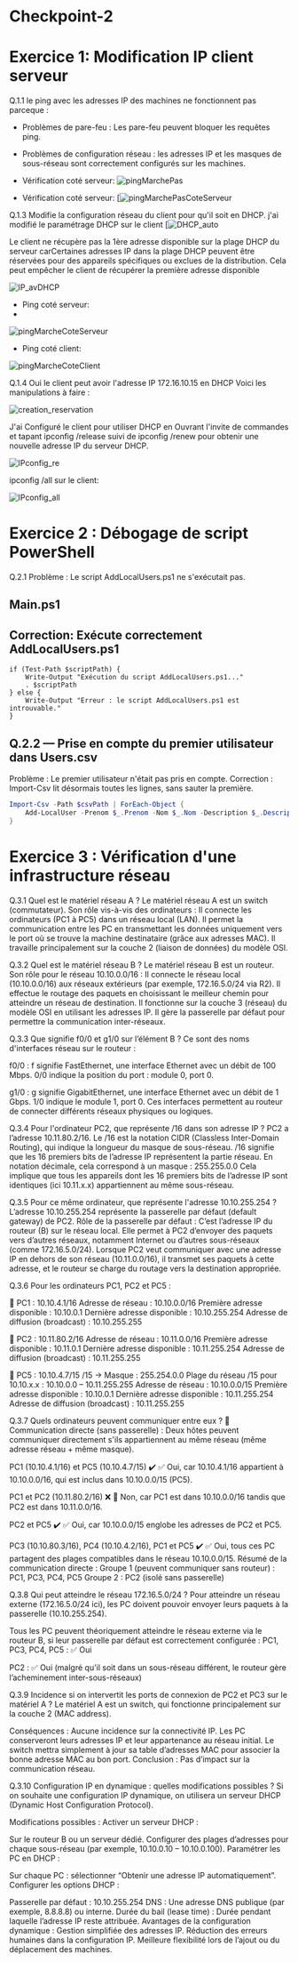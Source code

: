 # Checkpoint-2

# Exercice 1:  Modification IP client serveur 
Q.1.1 le ping avec les adresses IP des machines ne fonctionnent pas parceque :
- Problèmes de pare-feu : Les pare-feu peuvent bloquer les requêtes ping. 

- Problèmes de configuration réseau : les adresses IP et les masques de sous-réseau sont correctement configurés sur les machines.

 -  Vérification coté serveur:
![pingMarchePas](https://github.com/fcisse-c/Checkpoint-2/blob/main/pingMarchePas.png)

 -  Vérification coté serveur:
   [![pingMarchePasCoteServeur](https://github.com/fcisse-c/Checkpoint-2/blob/main/pingMarchePasCoteServeur.png)


Q.1.3 Modifie la configuration réseau du client pour qu'il soit en DHCP.
j'ai modifié le paramétrage DHCP sur le client
[![DHCP_auto](https://github.com/fcisse-c/Checkpoint-2/blob/main/DHCP_auto.png)

Le client ne récupère pas la 1ère adresse disponible sur la plage DHCP du serveur  carCertaines adresses IP dans la plage DHCP peuvent être réservées pour des appareils spécifiques ou exclues de la distribution. Cela peut empêcher le client de récupérer la première adresse disponible

![IP_avDHCP](https://github.com/fcisse-c/Checkpoint-2/blob/main/IP_avDHCP.png)


- Ping coté serveur:
- 
![pingMarcheCoteServeur](https://github.com/fcisse-c/Checkpoint-2/blob/main/pingMarcheCoteServeur.png)


- Ping coté client:
  
![pingMarcheCoteClient](https://github.com/fcisse-c/Checkpoint-2/blob/main/pingMarcheCoteClient.png)

Q.1.4 Oui le client peut avoir l'adresse IP 172.16.10.15 en DHCP 
Voici les manipulations à faire :

![creation_reservation](https://github.com/fcisse-c/Checkpoint-2/blob/main/creation_reservation.png)

J'ai Configuré le client pour utiliser DHCP  en Ouvrant l'invite de commandes et tapant ipconfig /release suivi de ipconfig /renew pour obtenir une nouvelle adresse IP du serveur DHCP.

![IPconfig_re](https://github.com/fcisse-c/Checkpoint-2/blob/main/IPconfig_re.png)

ipconfig /all sur le client:

![IPconfig_all](https://github.com/fcisse-c/Checkpoint-2/blob/main/IPconfig_all.png)


# Exercice 2 : Débogage de script PowerShell 
Q.2.1 
Problème : Le script AddLocalUsers.ps1 ne s'exécutait pas.

## Main.ps1
## Correction: Exécute correctement AddLocalUsers.ps1
```powershell$scriptPath = "C:\Scripts\AddLocalUsers.ps1"
if (Test-Path $scriptPath) {
    Write-Output "Exécution du script AddLocalUsers.ps1..."
    . $scriptPath
} else {
    Write-Output "Erreur : le script AddLocalUsers.ps1 est introuvable."
}
```



##  Q.2.2 — Prise en compte du premier utilisateur dans Users.csv
Problème : Le premier utilisateur n'était pas pris en compte.
Correction : Import-Csv lit désormais toutes les lignes, sans sauter la première.

```powershell
Import-Csv -Path $csvPath | ForEach-Object {
    Add-LocalUser -Prenom $_.Prenom -Nom $_.Nom -Description $_.Description
}
```

# Exercice 3 : Vérification d'une infrastructure réseau

Q.3.1 Quel est le matériel réseau A ?
Le matériel réseau A est un switch (commutateur).
Son rôle vis-à-vis des ordinateurs :
Il connecte les ordinateurs (PC1 à PC5) dans un réseau local (LAN).
Il permet la communication entre les PC en transmettant les données uniquement vers le port où se trouve la machine destinataire (grâce aux adresses MAC).
Il travaille principalement sur la couche 2 (liaison de données) du modèle OSI.

Q.3.2 Quel est le matériel réseau B ?
Le matériel réseau B est un routeur.
Son rôle pour le réseau 10.10.0.0/16 :
Il connecte le réseau local (10.10.0.0/16) aux réseaux extérieurs (par exemple, 172.16.5.0/24 via R2).
Il effectue le routage des paquets en choisissant le meilleur chemin pour atteindre un réseau de destination.
Il fonctionne sur la couche 3 (réseau) du modèle OSI en utilisant les adresses IP.
Il gère la passerelle par défaut pour permettre la communication inter-réseaux.

Q.3.3 Que signifie f0/0 et g1/0 sur l’élément B ?
Ce sont des noms d'interfaces réseau sur le routeur :

f0/0 :
f signifie FastEthernet, une interface Ethernet avec un débit de 100 Mbps.
0/0 indique la position du port : module 0, port 0.

g1/0 :
g signifie GigabitEthernet, une interface Ethernet avec un débit de 1 Gbps.
1/0 indique le module 1, port 0.
Ces interfaces permettent au routeur de connecter différents réseaux physiques ou logiques.

Q.3.4 Pour l'ordinateur PC2, que représente /16 dans son adresse IP ?
PC2 a l’adresse 10.11.80.2/16.
Le /16 est la notation CIDR (Classless Inter-Domain Routing), qui indique la longueur du masque de sous-réseau.
/16 signifie que les 16 premiers bits de l’adresse IP représentent la partie réseau.
En notation décimale, cela correspond à un masque :
255.255.0.0
Cela implique que tous les appareils dont les 16 premiers bits de l’adresse IP sont identiques (ici 10.11.x.x) appartiennent au même sous-réseau.

Q.3.5 Pour ce même ordinateur, que représente l'adresse 10.10.255.254 ?
L’adresse 10.10.255.254 représente la passerelle par défaut (default gateway) de PC2.
Rôle de la passerelle par défaut :
C’est l’adresse IP du routeur (B) sur le réseau local.
Elle permet à PC2 d’envoyer des paquets vers d’autres réseaux, notamment Internet ou d’autres sous-réseaux (comme 172.16.5.0/24).
Lorsque PC2 veut communiquer avec une adresse IP en dehors de son réseau (10.11.0.0/16), il transmet ses paquets à cette adresse, et le routeur se charge du routage vers la destination appropriée.

Q.3.6 Pour les ordinateurs PC1, PC2 et PC5 :

🔹 PC1 : 10.10.4.1/16
Adresse de réseau : 10.10.0.0/16
Première adresse disponible : 10.10.0.1
Dernière adresse disponible : 10.10.255.254
Adresse de diffusion (broadcast) : 10.10.255.255

🔹 PC2 : 10.11.80.2/16
Adresse de réseau : 10.11.0.0/16
Première adresse disponible : 10.11.0.1
Dernière adresse disponible : 10.11.255.254
Adresse de diffusion (broadcast) : 10.11.255.255

🔹 PC5 : 10.10.4.7/15
/15 → Masque : 255.254.0.0
Plage du réseau /15 pour 10.10.x.x : 10.10.0.0 – 10.11.255.255
Adresse de réseau : 10.10.0.0/15
Première adresse disponible : 10.10.0.1
Dernière adresse disponible : 10.11.255.254
Adresse de diffusion (broadcast) : 10.11.255.255

Q.3.7 Quels ordinateurs peuvent communiquer entre eux ?
🔗 Communication directe (sans passerelle) :
Deux hôtes peuvent communiquer directement s'ils appartiennent au même réseau (même adresse réseau + même masque).

PC1 (10.10.4.1/16) et PC5 (10.10.4.7/15) ✔️
✅ Oui, car 10.10.4.1/16 appartient à 10.10.0.0/16, qui est inclus dans 10.10.0.0/15 (PC5).

PC1 et PC2 (10.11.80.2/16) ❌
🚫 Non, car PC1 est dans 10.10.0.0/16 tandis que PC2 est dans 10.11.0.0/16.

PC2 et PC5 ✔️
✅ Oui, car 10.10.0.0/15 englobe les adresses de PC2 et PC5.

PC3 (10.10.80.3/16), PC4 (10.10.4.2/16), PC1 et PC5 ✔️
✅ Oui, tous ces PC partagent des plages compatibles dans le réseau 10.10.0.0/15.
Résumé de la communication directe :
Groupe 1 (peuvent communiquer sans routeur) : PC1, PC3, PC4, PC5
Groupe 2 : PC2 (isolé sans passerelle)

Q.3.8 Qui peut atteindre le réseau 172.16.5.0/24 ?
Pour atteindre un réseau externe (172.16.5.0/24 ici), les PC doivent pouvoir envoyer leurs paquets à la passerelle (10.10.255.254).

Tous les PC peuvent théoriquement atteindre le réseau externe via le routeur B, si leur passerelle par défaut est correctement configurée :
PC1, PC3, PC4, PC5 : ✅ Oui

PC2 : ✅ Oui (malgré qu'il soit dans un sous-réseau différent, le routeur gère l’acheminement inter-sous-réseaux)

Q.3.9 Incidence si on intervertit les ports de connexion de PC2 et PC3 sur le matériel A ?
Le matériel A est un switch, qui fonctionne principalement sur la couche 2 (MAC address).

Conséquences :
Aucune incidence sur la connectivité IP. Les PC conserveront leurs adresses IP et leur appartenance au réseau initial.
Le switch mettra simplement à jour sa table d’adresses MAC pour associer la bonne adresse MAC au bon port.
Conclusion : Pas d’impact sur la communication réseau.

Q.3.10 Configuration IP en dynamique : quelles modifications possibles ?
Si on souhaite une configuration IP dynamique, on utilisera un serveur DHCP (Dynamic Host Configuration Protocol).

Modifications possibles :
Activer un serveur DHCP :

Sur le routeur B ou un serveur dédié.
Configurer des plages d’adresses pour chaque sous-réseau (par exemple, 10.10.0.10 – 10.10.0.100).
Paramétrer les PC en DHCP :

Sur chaque PC : sélectionner “Obtenir une adresse IP automatiquement”.
Configurer les options DHCP :

Passerelle par défaut : 10.10.255.254
DNS : Une adresse DNS publique (par exemple, 8.8.8.8) ou interne.
Durée du bail (lease time) : Durée pendant laquelle l’adresse IP reste attribuée.
Avantages de la configuration dynamique :
Gestion simplifiée des adresses IP.
Réduction des erreurs humaines dans la configuration IP.
Meilleure flexibilité lors de l’ajout ou du déplacement des machines.

